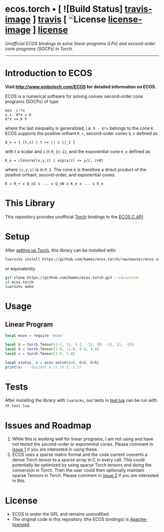 # ecos.torch • [ ![Build Status] [travis-image] ] [travis] [ ![License] [license-image] ] [license]

*Unofficial ECOS bindings to solve linear programs (LPs) and
second-order cone programs (SOCPs) in Torch.*

[travis-image]: https://travis-ci.org/bamos/ecos.torch.png?branch=master
[travis]: http://travis-ci.org/bamos/ecos.torch

[license-image]: http://img.shields.io/badge/license-Apache--2-blue.svg?style=flat
[license]: LICENSE

---

# Introduction to ECOS

**Visit http://www.embotech.com/ECOS for detailed information on ECOS.**

ECOS is a numerical software for solving convex second-order cone programs (SOCPs) of type

```
min  c'*x
s.t. A*x = b
G*x <=_K h
```

where the last inequality is generalized, i.e. `h - G*x` belongs to the cone `K`.
ECOS supports the positive orthant `R_+`, second-order cones `Q_n` defined as
```
Q_n = { (t,x) | t >= || x ||_2 }
```
with t a scalar and `x` in `R_{n-1}`,
and the exponential cone `K_e` defined as

```
K_e = closure{(x,y,z) | exp(x/z) <= y/z, z>0}
```

where `(x,y,z)` is in `R_3`.
The cone `K` is therefore a direct product of the positive orthant,
second-order, and exponential cones:

```
K = R_+ x Q_n1 x ... x Q_nN x K_e x ... x K_e
```

# This Library

This repository provides unofficial [Torch](http://torch.ch/) bindings to
the [ECOS C API](https://www.embotech.com/ECOS/How-to-use/C-API).

# Setup

After [setting up Torch](http://torch.ch/docs/getting-started.html),
this library can be installed with:

```bash
luarocks install https://github.com/bamos/ecos.torch/raw/master/ecos-scm-1.rockspec
```

or equivalently:

```bash
git clone https://github.com/bamos/ecos.torch.git --recursive
cd ecos.torch
luarocks make
```

# Usage

## Linear Program

```lua
local ecos = require 'ecos'

local G = torch.Tensor{{-1, 1}, {-1, -1}, {0, -1}, {1, -2}}
local h = torch.Tensor{1.0, -2.0, 0.0, 4.0}
local c = torch.Tensor{2.0, 1.0}

local status, x = ecos.solve{c=c, G=G, h=h}
print(x) -- Optimal x is [0.5, 1.5]
```

# Tests

After installing the library with `luarocks`, our tests in
[test.lua](https://github.com/bamos/ecos.torch/blob/master/test.lua)
can be run with `th test.lua`.

# Issues and Roadmap

1. While this is working well for linear programs, I am not using
   and have not tested the second-order or exponential cones.
   Please comment in
   [Issue 1](https://github.com/bamos/ecos.torch/issues/1)
   if you are interested in using these.
2. ECOS uses a sparse matrix format and the code current converts
   a dense Torch tensor to a sparse array in C in every call.
   This could potentially be optimized by using sparse Torch
   tensors and doing the conversion in Torch.
   Then the user could then optionally maintain sparse
   Tensors in Torch.
   Please comment in
   [Issue 2](https://github.com/bamos/ecos.torch/issues/2)
   if you are interested in this.

# License

+ ECOS is under the GPL and remains unmodified.
+ The original code in this repository (the ECOS bindings) is
  [Apache-licensed](https://github.com/bamos/ecos.torch/blob/master/LICENSE).
